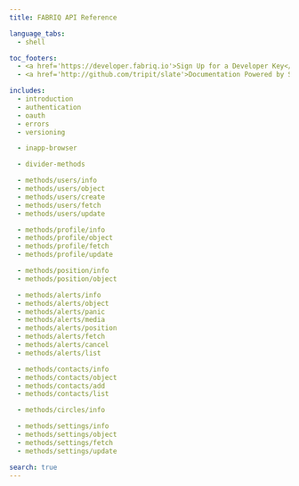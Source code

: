 ```yaml
---
title: FABRIQ API Reference

language_tabs:
  - shell

toc_footers:
  - <a href='https://developer.fabriq.io'>Sign Up for a Developer Key</a>
  - <a href='http://github.com/tripit/slate'>Documentation Powered by Slate</a>

includes:
  - introduction
  - authentication
  - oauth
  - errors
  - versioning

  - inapp-browser

  - divider-methods

  - methods/users/info
  - methods/users/object
  - methods/users/create
  - methods/users/fetch
  - methods/users/update

  - methods/profile/info
  - methods/profile/object
  - methods/profile/fetch
  - methods/profile/update

  - methods/position/info
  - methods/position/object

  - methods/alerts/info
  - methods/alerts/object
  - methods/alerts/panic
  - methods/alerts/media
  - methods/alerts/position
  - methods/alerts/fetch
  - methods/alerts/cancel
  - methods/alerts/list

  - methods/contacts/info
  - methods/contacts/object
  - methods/contacts/add
  - methods/contacts/list

  - methods/circles/info

  - methods/settings/info
  - methods/settings/object
  - methods/settings/fetch
  - methods/settings/update

search: true
---
```

